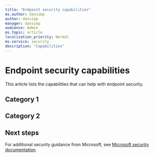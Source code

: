 ```yaml
---
title: "Endpoint security capabilities"
ms.author: dansimp
author: dansimp
manager: dansimp
audience: Admin
ms.topic: article
localization_priority: Normal
ms.service: security
description: "Capabilities"
---
```


# Endpoint security capabilities
This article lists the capabilities that can help with endpoint security.

## Category 1


## Category 2

## Next steps
For additional security guidance from Microsoft, see [Microsoft security documentation](https://docs.microsoft.com/security/).



